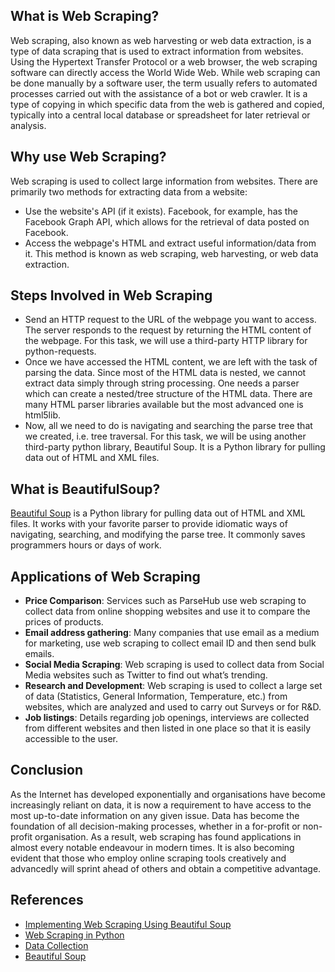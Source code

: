 ## What is Web Scraping?
Web scraping, also known as web harvesting or web data extraction, is a type of data scraping that is used to extract information from websites. Using the Hypertext Transfer Protocol or a web browser, the web scraping software can directly access the World Wide Web. While web scraping can be done manually by a software user, the term usually refers to automated processes carried out with the assistance of a bot or web crawler. It is a type of copying in which specific data from the web is gathered and copied, typically into a central local database or spreadsheet for later retrieval or analysis.

## Why use Web Scraping?
Web scraping is used to collect large information from websites. There are primarily two methods for extracting data from a website:
- Use the website's API (if it exists). Facebook, for example, has the Facebook Graph API, which allows for the retrieval of data posted on Facebook.
- Access the webpage's HTML and extract useful information/data from it. This method is known as web scraping, web harvesting, or web data extraction.

## Steps Involved in Web Scraping
- Send an HTTP request to the URL of the webpage you want to access. The server responds to the request by returning the HTML content of the webpage. For this task, we will use a third-party HTTP library for python-requests.
- Once we have accessed the HTML content, we are left with the task of parsing the data. Since most of the HTML data is nested, we cannot extract data simply through string processing. One needs a parser which can create a nested/tree structure of the HTML data. There are many HTML parser libraries available but the most advanced one is html5lib.
- Now, all we need to do is navigating and searching the parse tree that we created, i.e. tree traversal. For this task, we will be using another third-party python library, Beautiful Soup. It is a Python library for pulling data out of HTML and XML files.

## What is BeautifulSoup?
[Beautiful Soup](https://beautiful-soup-4.readthedocs.io/en/latest/) is a Python library for pulling data out of HTML and XML files.
It works with your favorite parser to provide idiomatic ways of navigating, searching, and modifying the parse tree. It commonly saves programmers hours or days of work.

## Applications of Web Scraping
- **Price Comparison**: Services such as ParseHub use web scraping to collect data from online shopping websites and use it to compare the prices of products.
- **Email address gathering**: Many companies that use email as a medium for marketing, use web scraping to collect email ID and then send bulk emails.
- **Social Media Scraping**: Web scraping is used to collect data from Social Media websites such as Twitter to find out what’s trending.
- **Research and Development**: Web scraping is used to collect a large set of data (Statistics, General Information, Temperature, etc.) from websites, which are analyzed and used to carry out Surveys or for R&D.
- **Job listings**: Details regarding job openings, interviews are collected from different websites and then listed in one place so that it is easily accessible to the user.

## Conclusion
As the Internet has developed exponentially and organisations have become increasingly reliant on data, it is now a requirement to have access to the most up-to-date information on any given issue.
Data has become the foundation of all decision-making processes, whether in a for-profit or non-profit organisation. As a result, web scraping has found applications in almost every notable endeavour in modern times.
It is also becoming evident that those who employ online scraping tools creatively and advancedly will sprint ahead of others and obtain a competitive advantage.

## References
- [Implementing Web Scraping Using Beautiful Soup](https://www.geeksforgeeks.org/implementing-web-scraping-python-beautiful-soup/)
- [Web Scraping in Python](https://www.edureka.co/blog/web-scraping-with-python/)
- [Data Collection](https://github.com/ifrankandrade/data-collection)
- [Beautiful Soup](https://beautiful-soup-4.readthedocs.io/en/latest/)
